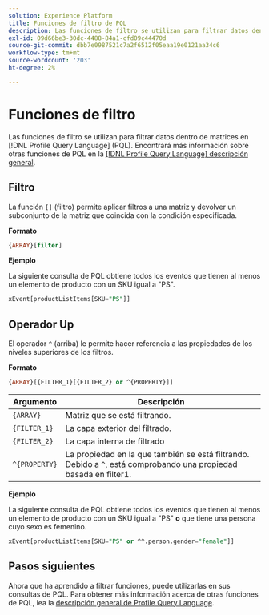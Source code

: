 ```yaml
---
solution: Experience Platform
title: Funciones de filtro de PQL
description: Las funciones de filtro se utilizan para filtrar datos dentro de matrices en Profile Query Language (PQL).
exl-id: 09d66be3-30dc-4488-84a1-cfd09c44470d
source-git-commit: dbb7e0987521c7a2f6512f05eaa19e0121aa34c6
workflow-type: tm+mt
source-wordcount: '203'
ht-degree: 2%

---
```


# Funciones de filtro

Las funciones de filtro se utilizan para filtrar datos dentro de matrices en [!DNL Profile Query Language] (PQL). Encontrará más información sobre otras funciones de PQL en la [[!DNL Profile Query Language] descripción general](./overview.md).

## Filtro

La función `[]` (filtro) permite aplicar filtros a una matriz y devolver un subconjunto de la matriz que coincida con la condición especificada.

**Formato**

```sql
{ARRAY}[filter]
```

**Ejemplo**

La siguiente consulta de PQL obtiene todos los eventos que tienen al menos un elemento de producto con un SKU igual a &quot;PS&quot;.

```sql
xEvent[productListItems[SKU="PS"]]
```

## Operador Up

El operador `^` (arriba) le permite hacer referencia a las propiedades de los niveles superiores de los filtros.

**Formato**

```sql
{ARRAY}[{FILTER_1}[{FILTER_2} or ^{PROPERTY}]]
```

| Argumento | Descripción |
| -------- | ----------- |
| `{ARRAY}` | Matriz que se está filtrando. |
| `{FILTER_1}` | La capa exterior del filtrado. |
| `{FILTER_2}` | La capa interna de filtrado |
| `^{PROPERTY}` | La propiedad en la que también se está filtrando. Debido a `^`, está comprobando una propiedad basada en filter1. |

**Ejemplo**

La siguiente consulta de PQL obtiene todos los eventos que tienen al menos un elemento de producto con un SKU igual a &quot;PS&quot; **o** que tiene una persona cuyo sexo es femenino.

```sql
xEvent[productListItems[SKU="PS" or ^^.person.gender="female"]]
```

## Pasos siguientes

Ahora que ha aprendido a filtrar funciones, puede utilizarlas en sus consultas de PQL. Para obtener más información acerca de otras funciones de PQL, lea la [descripción general de Profile Query Language](./overview.md).
